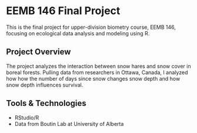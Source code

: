 # EEMB 146 Final Project

This is the final project for upper-division biometry course, EEMB 146, focusing on ecological data analysis and modeling using R.

## Project Overview

The project analyzes the interaction between snow hares and snow cover in boreal forests. Pulling data from researchers in Ottawa, Canada, I analyzed how how the number of days since snow changes snow depth and how snow depth influences survival. 

## Tools & Technologies

- RStudio/R
- Data from Boutin Lab at University of Alberta
